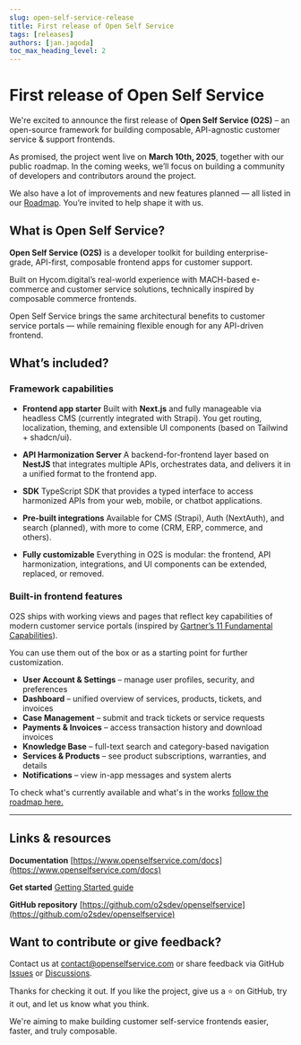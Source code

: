 ```yaml
---
slug: open-self-service-release
title: First release of Open Self Service
tags: [releases]
authors: [jan.jagoda]
toc_max_heading_level: 2
---
```


# First release of Open Self Service

We're excited to announce the first release of **Open Self Service (O2S)** – an open-source framework for building composable, API-agnostic customer service & support frontends.

<!--truncate-->

As promised, the project went live on **March 10th, 2025**, together with our public roadmap. In the coming weeks, we’ll focus on building a community of developers and contributors around the project.

We also have a lot of improvements and new features planned — all listed in our [Roadmap](2025-03-10-roadmap.md). You’re invited to help shape it with us.

## What is Open Self Service?

**Open Self Service (O2S)** is a developer toolkit for building enterprise-grade, API-first, composable frontend apps for customer support.

Built on Hycom.digital’s real-world experience with MACH-based e-commerce and customer service solutions, technically inspired by composable commerce frontends.

Open Self Service brings the same architectural benefits to customer service portals — while remaining flexible enough for any API-driven frontend.

## What’s included?

### Framework capabilities

- **Frontend app starter**
  Built with **Next.js** and fully manageable via headless CMS (currently integrated with Strapi). You get routing, localization, theming, and extensible UI components (based on Tailwind + shadcn/ui).

- **API Harmonization Server**
  A backend-for-frontend layer based on **NestJS** that integrates multiple APIs, orchestrates data, and delivers it in a unified format to the frontend app.

- **SDK**
  TypeScript SDK that provides a typed interface to access harmonized APIs from your web, mobile, or chatbot applications.

- **Pre-built integrations**
  Available for CMS (Strapi), Auth (NextAuth), and search (planned), with more to come (CRM, ERP, commerce, and others).

- **Fully customizable**
  Everything in O2S is modular: the frontend, API harmonization, integrations, and UI components can be extended, replaced, or removed.

### Built-in frontend features

O2S ships with working views and pages that reflect key capabilities of modern customer service portals (inspired by [Gartner’s 11 Fundamental Capabilities](https://www.gartner.com/en/customer-service-support/topics/self-service-customer-service)).

You can use them out of the box or as a starting point for further customization.

- **User Account & Settings** – manage user profiles, security, and preferences
- **Dashboard** – unified overview of services, products, tickets, and invoices
- **Case Management** – submit and track tickets or service requests
- **Payments & Invoices** – access transaction history and download invoices
- **Knowledge Base** – full-text search and category-based navigation
- **Services & Products** – see product subscriptions, warranties, and details
- **Notifications** – view in-app messages and system alerts

To check what's currently available and what's in the works [follow the roadmap here.](2025-03-10-roadmap.md)

---

## Links & resources

**Documentation**
[https://www.openselfservice.com/docs](https://www.openselfservice.com/docs)

**Get started**
[Getting Started guide](https://www.openselfservice.com/docs/getting-started)

**GitHub repository**
[https://github.com/o2sdev/openselfservice](https://github.com/o2sdev/openselfservice)


## Want to contribute or give feedback?

Contact us at [contact@openselfservice.com](mailto:contact@openselfservice.com)
or share feedback via GitHub [Issues](https://github.com/o2sdev/openselfservice/issues) or [Discussions](https://github.com/o2sdev/openselfservice/discussions).

Thanks for checking it out. If you like the project, give us a ⭐ on GitHub, try it out, and let us know what you think.

We're aiming to make building customer self-service frontends easier, faster, and truly composable.


